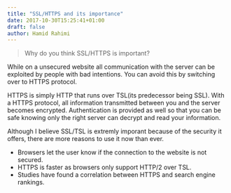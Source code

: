 ```yaml
---
title: "SSL/HTTPS and its importance"
date: 2017-10-30T15:25:41+01:00
draft: false
author: Hamid Rahimi
---
```


>Why do you think SSL/HTTPS is important?

While on a unsecured website all communication with the server can be exploited by people with bad intentions. You can avoid this by switching over to HTTPS protocol.
<!--more-->
HTTPS is simply HTTP that runs over TSL(its predecessor being SSL). With a HTTPS protocol, all information transmitted between you and the server becomes encrypted. Authentication is provided as well so that you can be safe knowing only the right server can decrypt and read your information.

Although I believe SSL/TSL is extremly imporant because of the security it offers, there are more reasons to use it now than ever. 

- Browsers let the user know if the connection to the website is not secured.
- HTTPS is faster as browsers only support HTTP/2 over TSL. 
- Studies have found a correlation between HTTPS and search engine rankings.
